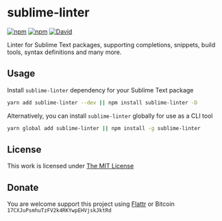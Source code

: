 # sublime-linter

[![npm](https://img.shields.io/npm/l/sublime-linter.svg?style=flat-square)](https://www.npmjs.org/package/sublime-linter)
[![npm](https://img.shields.io/npm/v/sublime-linter.svg?style=flat-square)](https://www.npmjs.org/package/sublime-linter)
[![David](https://img.shields.io/david/idleberg/node-sublime-linter.svg?style=flat-square)](https://david-dm.org/idleberg/node-sublime-linter)

Linter for Sublime Text packages, supporting completions, snippets, build tools, syntax definitions and many more.

## Usage

Install `sublime-linter` dependency for your Sublime Text package

```sh
yarn add sublime-linter --dev || npm install sublime-linter -D
```

Alternatively, you can install `sublime-linter` globally for use as a CLI tool

```sh
yarn global add sublime-linter || npm install -g sublime-linter
```

## License

This work is licensed under [The MIT License](https://opensource.org/licenses/MIT)

## Donate

You are welcome support this project using [Flattr](https://flattr.com/submit/auto?user_id=idleberg&url=https://github.com/idleberg/node-sublime-linter) or Bitcoin `17CXJuPsmhuTzFV2k4RKYwpEHVjskJktRd`
